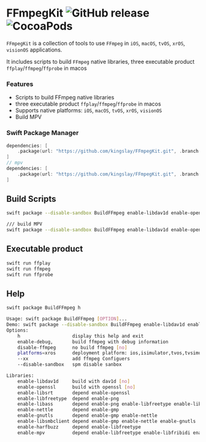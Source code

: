 # FFmpegKit ![GitHub release](https://img.shields.io/badge/release-v5.1-blue.svg) ![CocoaPods](https://img.shields.io/cocoapods/v/ffmpeg-kit-ios-min) 

`FFmpegKit` is a collection of tools to use `FFmpeg` in `iOS`, `macOS`, `tvOS`, `xrOS`, `visionOS`  applications.

It includes scripts to build `FFmpeg` native libraries, three executable product `ffplay`/`ffmpeg`/`ffprobe` in macos

### Features
- Scripts to build FFmpeg native libraries
- three executable product `ffplay`/`ffmpeg`/`ffprobe` in macos
- Supports native platforms: `iOS`, `macOS`, `tvOS`, `xrOS`, `visionOS`
- Build MPV

### Swift Package Manager

```swift
dependencies: [
    .package(url: "https://github.com/kingslay/FFmpegKit.git", .branch("main"))
]
// mpv
dependencies: [
    .package(url: "https://github.com/kingslay/FFmpegKit.git", .branch("mpv"))
]
```

## Build Scripts
```bash
swift package --disable-sandbox BuildFFmpeg enable-libdav1d enable-openssl enable-libsrt

/// build MPV
swift package --disable-sandbox BuildFFmpeg enable-libdav1d enable-openssl enable-libsrt enable-libfreetype enable-libfribidi enable-harfbuzz enable-libass enable-mpv platforms=macos
```
## Executable product
```bash
swift run ffplay
swift run ffmpeg
swift run ffprobe
```
## Help 
```bash
swift package BuildFFmpeg h
```

```bash
Usage: swift package BuildFFmpeg [OPTION]...
Demo: swift package --disable-sandbox BuildFFmpeg enable-libdav1d enable-openssl enable-libsrt
Options:
    h                   display this help and exit
    enable-debug,       build ffmpeg with debug information
    disable-ffmpeg      no build ffmpeg [no]
    platforms=xros      deployment platform: ios,isimulator,tvos,tvsimulator,macos,maccatalyst,xros,xrsimulator,watchos,watchsimulator,
    --xx                add ffmpeg Configuers
    --disable-sandbox   spm disable sanbox

Libraries:
    enable-libdav1d     build with dav1d [no]
    enable-openssl      build with openssl [no]
    enable-libsrt       depend enable-openssl
    enable-libfreetype  depend enable-png
    enable-libass       depend enable-png enable-libfreetype enable-libfribidi enable-harfbuzz
    enable-nettle       depend enable-gmp
    enable-gnutls       depend enable-gmp enable-nettle
    enable-libsmbclient depend enable-gmp enable-nettle enable-gnutls
    enable-harfbuzz     depend enable-libfreetype
    enable-mpv          depend enable-libfreetype enable-libfribidi enable-harfbuzz enable-libass
```
